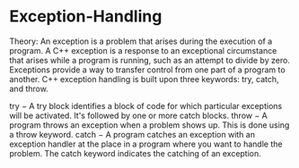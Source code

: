 # Exception-Handling
Theory:
An exception is a problem that arises during the execution of a program. A C++ exception is a response to an exceptional circumstance that arises while a program is running, such as an attempt to divide by zero.
Exceptions provide a way to transfer control from one part of a program to another. C++ exception handling is built upon three keywords: try, catch, and throw.

try − A try block identifies a block of code for which particular exceptions will be activated. It's followed by one or more catch blocks.
throw − A program throws an exception when a problem shows up. This is done using a throw keyword.
catch − A program catches an exception with an exception handler at the place in a program where you want to handle the problem. The catch keyword indicates the catching of an exception.
